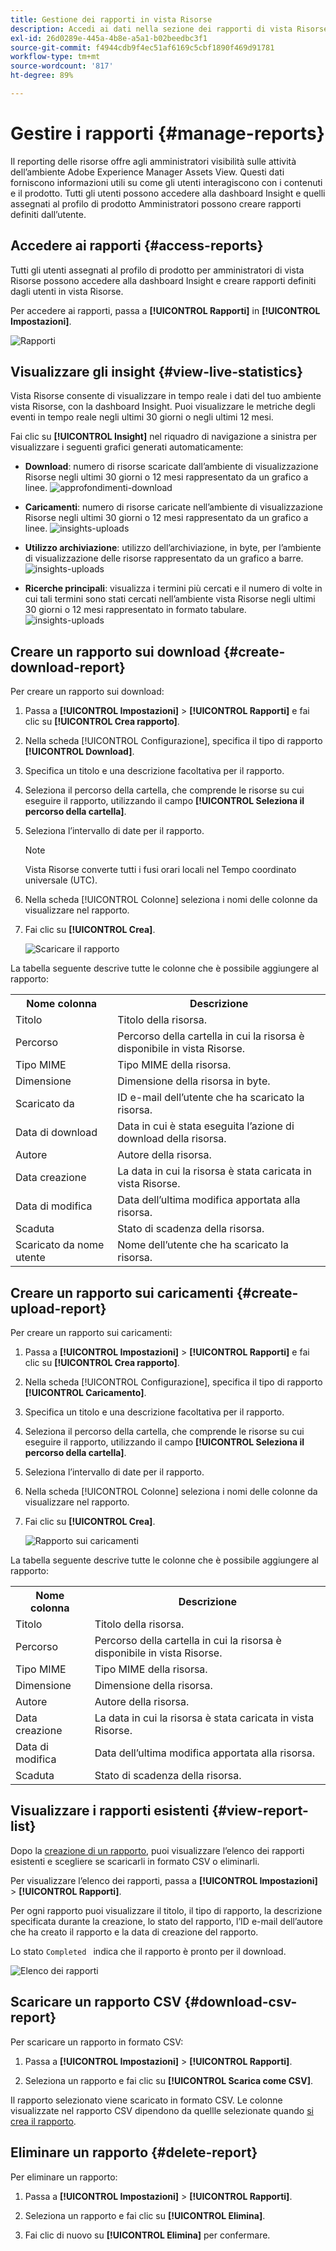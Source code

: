 ```yaml
---
title: Gestione dei rapporti in vista Risorse
description: Accedi ai dati nella sezione dei rapporti di vista Risorse per valutare l’utilizzo di prodotti e funzionalità e ottenere informazioni approfondite sulle metriche di successo chiave.
exl-id: 26d0289e-445a-4b8e-a5a1-b02beedbc3f1
source-git-commit: f4944cdb9f4ec51af6169c5cbf1890f469d91781
workflow-type: tm+mt
source-wordcount: '817'
ht-degree: 89%

---
```


# Gestire i rapporti {#manage-reports}

Il reporting delle risorse offre agli amministratori visibilità sulle attività dell’ambiente Adobe Experience Manager Assets View. Questi dati forniscono informazioni utili su come gli utenti interagiscono con i contenuti e il prodotto. Tutti gli utenti possono accedere alla dashboard Insight e quelli assegnati al profilo di prodotto Amministratori possono creare rapporti definiti dall’utente.

## Accedere ai rapporti {#access-reports}

Tutti gli utenti assegnati al profilo di prodotto per amministratori di vista Risorse possono accedere alla dashboard Insight e creare rapporti definiti dagli utenti in vista Risorse.

Per accedere ai rapporti, passa a **[!UICONTROL Rapporti]** in **[!UICONTROL Impostazioni]**.

![Rapporti](assets/reports.png)
<!--
In the **[!UICONTROL Reports]** screen, various components are shown in the tabular format which includes the following:

* **Title**: Title of the report
* **Type**: Determines whether the report is uploaded or downloaded to the repository
* **Description**: Provide details of the report that was given during uploading/downloading the report
* **Status**: Determines whether the report is completed, under progress, or deleted.
* **Author**: Provides email of the author who has uploaded/downloaded the report.
* **Created**: Gives information of the date when the report was generated.
-->

## Visualizzare gli insight {#view-live-statistics}

Vista Risorse consente di visualizzare in tempo reale i dati del tuo ambiente vista Risorse, con la dashboard Insight. Puoi visualizzare le metriche degli eventi in tempo reale negli ultimi 30 giorni o negli ultimi 12 mesi.

<!--![Toolbar options when you select an asset](assets/assets-essentials-live-statistics.png)-->

Fai clic su **[!UICONTROL Insight]** nel riquadro di navigazione a sinistra per visualizzare i seguenti grafici generati automaticamente:

* **Download**: numero di risorse scaricate dall’ambiente di visualizzazione Risorse negli ultimi 30 giorni o 12 mesi rappresentato da un grafico a linee.
  ![approfondimenti-download](/help/assets/assets/insights-downloads2341.svg)

* **Caricamenti**: numero di risorse caricate nell’ambiente di visualizzazione Risorse negli ultimi 30 giorni o 12 mesi rappresentato da un grafico a linee.
  ![insights-uploads](/help/assets/assets/insights-uplods2.svg)
  <!--* **Asset Count by Size**: The division of count of assets based on their range of various sizes from 0 MB to 100 GB.-->

* **Utilizzo archiviazione**: utilizzo dell’archiviazione, in byte, per l’ambiente di visualizzazione delle risorse rappresentato da un grafico a barre.
  ![insights-uploads](/help/assets/assets/insights-storage-usage1.svg)
  <!--* **Delivery**: The graph depicts the count of assets as the delivery dates.-->

<!--* **Asset Count by Asset Type**: Represents count of various MIME types of the available assets. For example, application/zip, image/png, video/mp4, application/postscripte.-->

* **Ricerche principali**: visualizza i termini più cercati e il numero di volte in cui tali termini sono stati cercati nell’ambiente vista Risorse negli ultimi 30 giorni o 12 mesi rappresentato in formato tabulare.
  ![insights-uploads](/help/assets/assets/insights-top-search.svg)
  <!--
   ![Insights](assets/insights1.png)
   ![Insights](assets/insights2.png)
   -->

## Creare un rapporto sui download {#create-download-report}

Per creare un rapporto sui download:

1. Passa a **[!UICONTROL Impostazioni]** > **[!UICONTROL Rapporti]** e fai clic su **[!UICONTROL Crea rapporto]**.

1. Nella scheda [!UICONTROL Configurazione], specifica il tipo di rapporto **[!UICONTROL Download]**.

1. Specifica un titolo e una descrizione facoltativa per il rapporto.

1. Seleziona il percorso della cartella, che comprende le risorse su cui eseguire il rapporto, utilizzando il campo **[!UICONTROL Seleziona il percorso della cartella]**.

1. Seleziona l’intervallo di date per il rapporto.

   >[!NOTE]
   >
   > Vista Risorse converte tutti i fusi orari locali nel Tempo coordinato universale (UTC).

1. Nella scheda [!UICONTROL Colonne] seleziona i nomi delle colonne da visualizzare nel rapporto.

1. Fai clic su **[!UICONTROL Crea]**.

   ![Scaricare il rapporto](assets/download-reports-config.png)

La tabella seguente descrive tutte le colonne che è possibile aggiungere al rapporto:

<table>
    <tbody>
     <tr>
      <th><strong>Nome colonna</strong></th>
      <th><strong>Descrizione</strong></th>
     </tr>
     <tr>
      <td>Titolo</td>
      <td>Titolo della risorsa.</td>
     </tr>
     <tr>
      <td>Percorso </td>
      <td>Percorso della cartella in cui la risorsa è disponibile in vista Risorse.</td>
     </tr>
     <tr>
      <td>Tipo MIME</td>
      <td>Tipo MIME della risorsa.</td>
     </tr>
     <tr>
      <td>Dimensione</td>
      <td>Dimensione della risorsa in byte.</td>
     </tr>
     <tr>
      <td>Scaricato da</td>
      <td>ID e-mail dell’utente che ha scaricato la risorsa.</td>
     </tr>
     <tr>
      <td>Data di download</td>
      <td>Data in cui è stata eseguita l’azione di download della risorsa.</td>
     </tr>
     <tr>
      <td>Autore</td>
      <td>Autore della risorsa.</td>
     </tr>
     <tr>
      <td>Data creazione</td>
      <td>La data in cui la risorsa è stata caricata in vista Risorse.</td>
     </tr>
     <tr>
      <td>Data di modifica</td>
      <td>Data dell’ultima modifica apportata alla risorsa.</td>
     </tr>
     <tr>
      <td>Scaduta</td>
      <td>Stato di scadenza della risorsa.</td>
     </tr>
     <tr>
      <td>Scaricato da nome utente</td>
      <td>Nome dell’utente che ha scaricato la risorsa.</td>
     </tr>           
    </tbody>
   </table>

## Creare un rapporto sui caricamenti {#create-upload-report}

Per creare un rapporto sui caricamenti:

1. Passa a **[!UICONTROL Impostazioni]** > **[!UICONTROL Rapporti]** e fai clic su **[!UICONTROL Crea rapporto]**.

1. Nella scheda [!UICONTROL Configurazione], specifica il tipo di rapporto **[!UICONTROL Caricamento]**.

1. Specifica un titolo e una descrizione facoltativa per il rapporto.

1. Seleziona il percorso della cartella, che comprende le risorse su cui eseguire il rapporto, utilizzando il campo **[!UICONTROL Seleziona il percorso della cartella]**.

1. Seleziona l’intervallo di date per il rapporto.

1. Nella scheda [!UICONTROL Colonne] seleziona i nomi delle colonne da visualizzare nel rapporto.

1. Fai clic su **[!UICONTROL Crea]**.

   ![Rapporto sui caricamenti](assets/upload-reports-config.png)

La tabella seguente descrive tutte le colonne che è possibile aggiungere al rapporto:

<table>
    <tbody>
     <tr>
      <th><strong>Nome colonna</strong></th>
      <th><strong>Descrizione</strong></th>
     </tr>
     <tr>
      <td>Titolo</td>
      <td>Titolo della risorsa.</td>
     </tr>
     <tr>
      <td>Percorso </td>
      <td>Percorso della cartella in cui la risorsa è disponibile in vista Risorse.</td>
     </tr>
     <tr>
      <td>Tipo MIME</td>
      <td>Tipo MIME della risorsa.</td>
     </tr>
     <tr>
      <td>Dimensione</td>
      <td>Dimensione della risorsa.</td>
     </tr>
     <tr>
      <td>Autore</td>
      <td>Autore della risorsa.</td>
     </tr>
     <tr>
      <td>Data creazione</td>
      <td>La data in cui la risorsa è stata caricata in vista Risorse.</td>
     </tr>
     <tr>
      <td>Data di modifica</td>
      <td>Data dell’ultima modifica apportata alla risorsa.</td>
     </tr>
     <tr>
      <td>Scaduta</td>
      <td>Stato di scadenza della risorsa.</td>
     </tr>              
    </tbody>
   </table>

## Visualizzare i rapporti esistenti {#view-report-list}

Dopo la [creazione di un rapporto](#create-download-report), puoi visualizzare l’elenco dei rapporti esistenti e scegliere se scaricarli in formato CSV o eliminarli.

Per visualizzare l’elenco dei rapporti, passa a **[!UICONTROL Impostazioni]** > **[!UICONTROL Rapporti]**.

Per ogni rapporto puoi visualizzare il titolo, il tipo di rapporto, la descrizione specificata durante la creazione, lo stato del rapporto, l’ID e-mail dell’autore che ha creato il rapporto e la data di creazione del rapporto.

Lo stato `Completed ` indica che il rapporto è pronto per il download.

![Elenco dei rapporti](assets/list-of-reports.png)


## Scaricare un rapporto CSV {#download-csv-report}

Per scaricare un rapporto in formato CSV:

1. Passa a **[!UICONTROL Impostazioni]** > **[!UICONTROL Rapporti]**.

1. Seleziona un rapporto e fai clic su **[!UICONTROL Scarica come CSV]**.

Il rapporto selezionato viene scaricato in formato CSV. Le colonne visualizzate nel rapporto CSV dipendono da quellle selezionate quando [si crea il rapporto](#create-download-report).

## Eliminare un rapporto {#delete-report}

Per eliminare un rapporto:

1. Passa a **[!UICONTROL Impostazioni]** > **[!UICONTROL Rapporti]**.

1. Seleziona un rapporto e fai clic su **[!UICONTROL Elimina]**.

1. Fai clic di nuovo su **[!UICONTROL Elimina]** per confermare.
